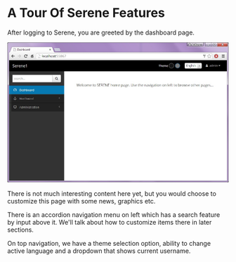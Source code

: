 # A Tour Of Serene Features

After logging to Serene, you are greeted by the dashboard page.

![Serene Dashboard](img/serene_dashboard.jpg)

There is not much interesting content here yet, but you would choose to customize this page with some news, graphics etc.

There is an accordion navigation menu on left which has a search feature by input above it. We'll talk about how to customize items there in later sections.

On top navigation, we have a theme selection option, ability to change active language and a dropdown that shows current username.



